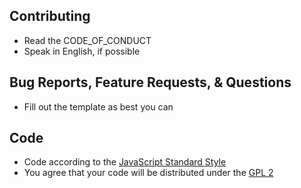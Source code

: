 ## Contributing
- Read the CODE_OF_CONDUCT
- Speak in English, if possible

## Bug Reports, Feature Requests, & Questions
- Fill out the template as best you can

## Code
- Code according to the [JavaScript Standard Style](https://standardjs.com/)
- You agree that your code will be distributed under the [GPL 2](LICENSE)
